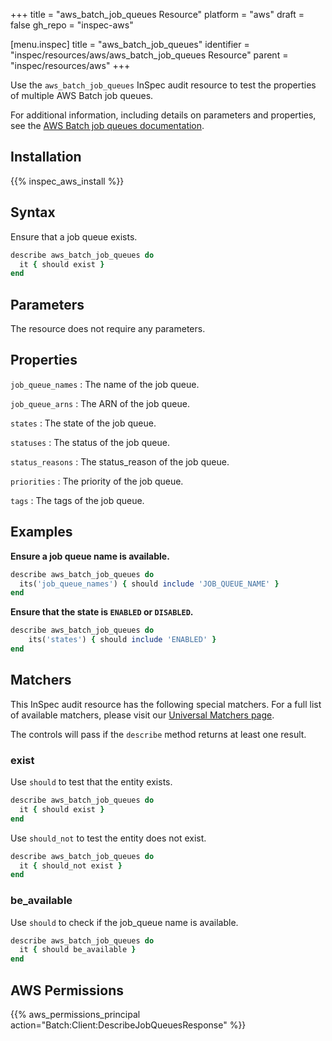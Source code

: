 +++
title = "aws_batch_job_queues Resource"
platform = "aws"
draft = false
gh_repo = "inspec-aws"

[menu.inspec]
title = "aws_batch_job_queues"
identifier = "inspec/resources/aws/aws_batch_job_queues Resource"
parent = "inspec/resources/aws"
+++

Use the `aws_batch_job_queues` InSpec audit resource to test the properties of multiple AWS Batch job queues.

For additional information, including details on parameters and properties, see the [AWS Batch job queues documentation](https://docs.aws.amazon.com/AWSCloudFormation/latest/UserGuide/aws-resource-batch-jobqueue.html).

## Installation

{{% inspec_aws_install %}}

## Syntax

Ensure that a job queue exists.

```ruby
describe aws_batch_job_queues do
  it { should exist }
end
```

## Parameters

The resource does not require any parameters.

## Properties

`job_queue_names`
: The name of the job queue.

`job_queue_arns`
: The ARN of the job queue.

`states`
: The state of the job queue.

`statuses`
: The status of the job queue.

`status_reasons`
: The status_reason of the job queue.

`priorities`
: The priority of the job queue.

`tags`
: The tags of the job queue.

## Examples

**Ensure a job queue name is available.**

```ruby
describe aws_batch_job_queues do
  its('job_queue_names') { should include 'JOB_QUEUE_NAME' }
end
```

**Ensure that the state is `ENABLED` or `DISABLED`.**

```ruby
describe aws_batch_job_queues do
    its('states') { should include 'ENABLED' }
end
```

## Matchers

This InSpec audit resource has the following special matchers. For a full list of available matchers, please visit our [Universal Matchers page](https://www.inspec.io/docs/reference/matchers/).

The controls will pass if the `describe` method returns at least one result.

### exist

Use `should` to test that the entity exists.

```ruby
describe aws_batch_job_queues do
  it { should exist }
end
```

Use `should_not` to test the entity does not exist.

```ruby
describe aws_batch_job_queues do
  it { should_not exist }
end
```

### be_available

Use `should` to check if the job_queue name is available.

```ruby
describe aws_batch_job_queues do
  it { should be_available }
end
```

## AWS Permissions

{{% aws_permissions_principal action="Batch:Client:DescribeJobQueuesResponse" %}}
